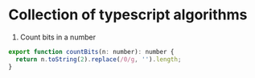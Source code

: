 # Collection of typescript algorithms

1. Count bits in a number

```javascript
export function countBits(n: number): number {
  return n.toString(2).replace(/0/g, '').length;
}
```
